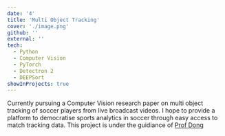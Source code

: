 ```yaml
---
date: '4'
title: 'Multi Object Tracking'
cover: './image.png'
github: ''
external: ''
tech:
  - Python
  - Computer Vision
  - PyTorch
  - Detectron 2
  - DEEPSort
showInProjects: true
---
```


Currently pursuing a Computer Vision research paper on multi object tracking of soccer players from live broadcast videos. I hope to provide a platform to democratise sports analytics in soccer through easy access to match tracking data. This project is under the guidiance of <a href = 'https://www.comp.nus.edu.sg/cs/bio/dongjs/' color='hotpink'> Prof Dong </a>
